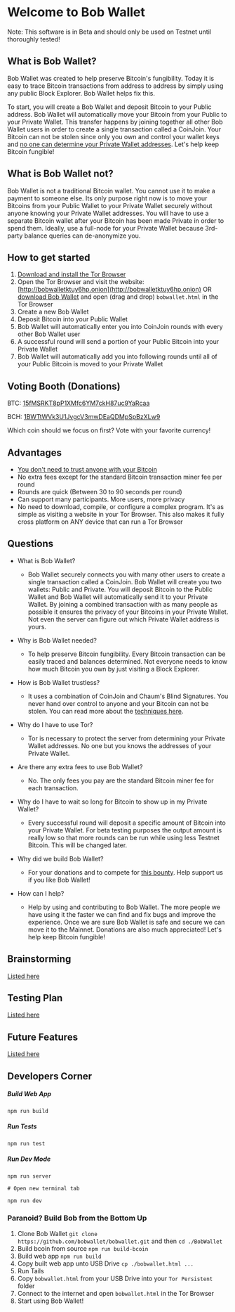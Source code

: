 # Welcome to Bob Wallet
Note: This software is in Beta and should only be used on Testnet until thoroughly tested!

## What is Bob Wallet?
Bob Wallet was created to help preserve Bitcoin's fungibility. Today it is easy to trace Bitcoin transactions from address to address by simply using any public Block Explorer. Bob Wallet helps fix this.

To start, you will create a Bob Wallet and deposit Bitcoin to your Public address. Bob Wallet will automatically move your Bitcoin from your Public to your Private Wallet. This transfer happens by joining together all other Bob Wallet users in order to create a single transaction called a CoinJoin. Your Bitcoin can not be stolen since only you own and control your wallet keys and [no one can determine your Private Wallet addresses](https://github.com/bobwallet/bobwallet/blob/master/docs/blindlink.md). Let's help keep Bitcoin fungible!

## What is Bob Wallet not?

Bob Wallet is not a traditional Bitcoin wallet. You cannot use it to make a payment to someone else. Its only purpose right now is to move your Bitcoins from your Public Wallet to your Private Wallet securely without anyone knowing your Private Wallet addresses. You will have to use a separate Bitcoin wallet after your Bitcoin has been made Private in order to spend them. Ideally, use a full-node for your Private Wallet because 3rd-party balance queries can de-anonymize you.

## How to get started
1. [Download and install the Tor Browser](https://www.torproject.org/download/download-easy.html)
2. Open the Tor Browser and visit the website: [http://bobwalletktuy6hp.onion](http://bobwalletktuy6hp.onion) OR [download Bob Wallet](https://github.com/BobWallet/BobWallet/archive/master.zip) and open (drag and drop) `bobwallet.html` in the Tor Browser
3. Create a new Bob Wallet
4. Deposit Bitcoin into your Public Wallet
5. Bob Wallet will automatically enter you into CoinJoin rounds with every other Bob Wallet user
6. A successful round will send a portion of your Public Bitcoin into your Private Wallet
7. Bob Wallet will automatically add you into following rounds until all of your Public Bitcoin is moved to your Private Wallet

## Voting Booth (Donations)
BTC: [15fMSRKT8pP1XMfc6YM7ckH87uc9YaRcaa](bitcoin:15fMSRKT8pP1XMfc6YM7ckH87uc9YaRcaa)

BCH: [1BWTtWVk3U1JvgcV3mwDEaQDMpSpBzXLw9](bitcoincash:1BWTtWVk3U1JvgcV3mwDEaQDMpSpBzXLw9)

Which coin should we focus on first? Vote with your favorite currency!


## Advantages
* [You don't need to trust anyone with your Bitcoin](https://github.com/bobwallet/bobwallet/blob/master/docs/blindlink.md)
* No extra fees except for the standard Bitcoin transaction miner fee per round
* Rounds are quick (Between 30 to 90 seconds per round)
* Can support many participants. More users, more privacy
* No need to download, compile, or configure a complex program. It's as simple as visiting a website in your Tor Browser. This also makes it fully cross platform on ANY device that can run a Tor Browser

## Questions
* What is Bob Wallet?
  - Bob Wallet securely connects you with many other users to create a single transaction called a CoinJoin. Bob Wallet will create you two wallets: Public and Private. You will deposit Bitcoin to the Public Wallet and Bob Wallet will automatically send it to your Private Wallet. By joining a combined transaction with as many people as possible it ensures the privacy of your Bitcoins in your Private Wallet. Not even the server can figure out which Private Wallet address is yours.


* Why is Bob Wallet needed?
  - To help preserve Bitcoin fungibility. Every Bitcoin transaction can be easily traced and balances determined. Not everyone needs to know how much Bitcoin you own by just visiting a Block Explorer.


* How is Bob Wallet trustless?
  - It uses a combination of CoinJoin and Chaum's Blind Signatures. You never hand over control to anyone and your Bitcoin can not be stolen. You can read more about the [techniques here](https://github.com/bobwallet/bobwallet/blob/master/docs/blindlink.md).


* Why do I have to use Tor?
  - Tor is necessary to protect the server from determining your Private Wallet addresses. No one but you knows the addresses of your Private Wallet.


* Are there any extra fees to use Bob Wallet?
  - No. The only fees you pay are the standard Bitcoin miner fee for each transaction.


* Why do I have to wait so long for Bitcoin to show up in my Private Wallet?
  - Every successful round will deposit a specific amount of Bitcoin into your Private Wallet. For beta testing purposes the output amount is really low so that more rounds can be run while using less Testnet Bitcoin. This will be changed later.


* Why did we build Bob Wallet?
  - For your donations and to compete for [this bounty](https://bitcointalk.org/index.php?topic=279249.msg2983911#msg2983911). Help support us if you like Bob Wallet!


* How can I help?
  - Help by using and contributing to Bob Wallet. The more people we have using it the faster we can find and fix bugs and improve the experience. Once we are sure Bob Wallet is safe and secure we can move it to the Mainnet. Donations are also much appreciated! Let's help keep Bitcoin fungible!


## Brainstorming

[Listed here](https://github.com/bobwallet/bobwallet/blob/master/docs/ideas.md)

## Testing Plan

[Listed here](https://github.com/bobwallet/bobwallet/blob/master/docs/testing.md)

## Future Features

[Listed here](https://github.com/bobwallet/bobwallet/blob/master/docs/future.md)

## Developers Corner

##### Build Web App

```
npm run build
```

##### Run Tests

```
npm run test
```

##### Run Dev Mode

```
npm run server

# Open new terminal tab

npm run dev
```

### Paranoid? Build Bob from the Bottom Up

1. Clone Bob Wallet `git clone https://github.com/bobwallet/bobwallet.git` and then `cd ./BobWallet`
2. Build bcoin from source `npm run build-bcoin`
3. Build web app `npm run build`
4. Copy built web app unto USB Drive `cp ./bobwallet.html ...`
5. Run Tails
6. Copy `bobwallet.html` from your USB Drive into your `Tor Persistent` folder
7. Connect to the internet and open `bobwallet.html` in the Tor Browser
8. Start using Bob Wallet!
